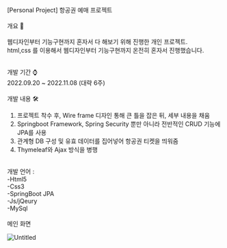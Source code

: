 [Personal Project] 항공권 예매 프로젝트<br/><br/>
개요 📌<br/><br/>
웹디자인부터 기능구현까지 혼자서 다 해보기 위해 진행한 개인 프로젝트. <br/>
html,css 를 이용해서 웹디자인부터 기능구현까지 온전히 혼자서 진행했습니다.

<br/>개발 기간 ⌚️ <br/>
2022.09.20 ~ 2022.11.08 (대략 6주)<br/>
<br/>개발 내용 🛠<br/>
1. 프로젝트 착수 후, Wire frame 디자인 통해 큰 틀을 잡은 뒤, 세부 내용을 채움
2. Springboot Framework, Spring Security 뿐만 아니라 전반적인 CRUD 기능에 JPA를 사용
3. 관계형 DB 구성 및 유효 데이터를 집어넣어 항공권 티켓을 띄워줌
4. Thymeleaf와 Ajax 방식을 병행
<br/>
개발 언어 :<br/>
-Html5<br/>
-Css3<br/>
-SpringBoot JPA<br/>
-Js/jQeury<br/>
-MySql<br/>
<br/>
메인 화면

![Untitled](https://user-images.githubusercontent.com/102146170/201071312-b69a16cc-a8ab-4a70-8017-6112013fea14.png)
